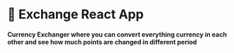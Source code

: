 # 💱 Exchange React App
#### Currency Exchanger where you can convert everything currency in each other and see how much points are changed in different period
